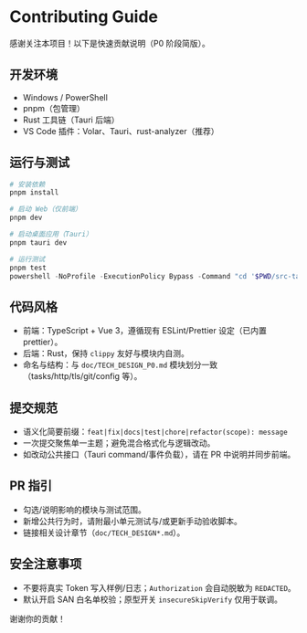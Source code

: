 # Contributing Guide

感谢关注本项目！以下是快速贡献说明（P0 阶段简版）。

## 开发环境
- Windows / PowerShell
- pnpm（包管理）
- Rust 工具链（Tauri 后端）
- VS Code 插件：Volar、Tauri、rust-analyzer（推荐）

## 运行与测试
```powershell
# 安装依赖
pnpm install

# 启动 Web（仅前端）
pnpm dev

# 启动桌面应用（Tauri）
pnpm tauri dev

# 运行测试
pnpm test
powershell -NoProfile -ExecutionPolicy Bypass -Command "cd '$PWD/src-tauri'; cargo test --quiet"
```

## 代码风格
- 前端：TypeScript + Vue 3，遵循现有 ESLint/Prettier 设定（已内置 prettier）。
- 后端：Rust，保持 `clippy` 友好与模块内自测。
- 命名与结构：与 `doc/TECH_DESIGN_P0.md` 模块划分一致（tasks/http/tls/git/config 等）。

## 提交规范
- 语义化简要前缀：`feat|fix|docs|test|chore|refactor(scope): message`
- 一次提交聚焦单一主题；避免混合格式化与逻辑改动。
- 如改动公共接口（Tauri command/事件负载），请在 PR 中说明并同步前端。

## PR 指引
- 勾选/说明影响的模块与测试范围。
- 新增公共行为时，请附最小单元测试与/或更新手动验收脚本。
- 链接相关设计章节（`doc/TECH_DESIGN*.md`）。

## 安全注意事项
- 不要将真实 Token 写入样例/日志；`Authorization` 会自动脱敏为 `REDACTED`。
- 默认开启 SAN 白名单校验；原型开关 `insecureSkipVerify` 仅用于联调。

谢谢你的贡献！